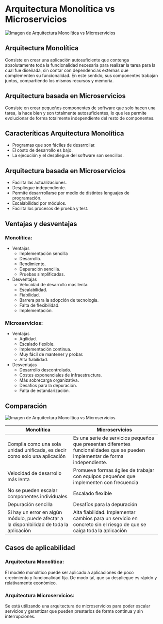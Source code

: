 # Arquitectura Monolítica vs Microservicios
![Imagen de Arquitectura Monolítica vs Microservicios](https://www.ilimit.com/wp-content/uploads/2020/09/Monolith-vs-Microservices-1024x568.png)

## Arquitectura Monolítica
Consiste en crear una aplicación autosuficiente que contenga absolutamente toda la funcionalidad necesaria para realizar la tarea para la cual fue diseñada, sin contar con dependencias externas que complementen su funcionalidad. En este sentido, sus componentes trabajan juntos, compartiendo los mismos recursos y memoria.
## Arquitectura basada en Microservicios
Consiste en crear pequeños componentes de software que solo hacen una tarea, la hace bien y son totalmente autosuficientes, lo que les permite evolucionar de forma totalmente independiente del resto de componentes.

## Caracteríticas Arquitectura Monolítica
- Programas que son fáciles de desarrollar.
- El costo de desarrollo es bajo.
- La ejecución y el despliegue del software son sencillos.
## Arquitectura basada en Microservicios
- Facilita las actualizaciones.
- Despliegue independiente.
- Permite desarrrollarse por medio de distintos lenguajes de programación.
- Escalabilidad por módulos.
- Facilita los procesos de prueba y test.

## Ventajas y desventajas
### Monolítica: 
- Ventajas
  - Implementación sencilla
  - Desarrollo.
  - Rendimiento.
  - Depuración sencilla.
  - Pruebas simplificadas.
- Desventajas
  - Velocidad de desarrollo más lenta.
  - Escalabilidad.
  - Fiabilidad.
  - Barrera para la adopción de tecnología.
  - Falta de flexibilidad.
  - Implementación.

### Microservicios: 
- Ventajas
  - Agilidad.
  - Escalado flexible.
  - Implementación continua.
  - Muy fácil de mantener y probar.
  - Alta fiabilidad.
- Desventajas
  - Desarrollo descontrolado.
  - Costes exponenciales de infraestructura.
  - Más sobrecarga organizativa.
  - Desafíos para la depuración.
  - Falta de estandarización.
  
## Comparación
![Imagen de Arquitectura Monolítica vs Microservicios](https://wac-cdn.atlassian.com/dam/jcr:b2be0d53-f4b2-46d8-9a34-993048cc6225/Monolith%20Vs%20Microservice%20image.png?cdnVersion=506)

| Monolítica | Microservicios |
| ------------- | ------------- |
| Compila como una sola unidad unificada, es decir como solo una aplicación  | Es una serie de servicios pequeños que presentan diferentes funcionalidades que se pueden implementar de forma independiente.|
| Velocidad de desarrollo más lenta  |  Promueve formas ágiles de trabajar con equipos pequeños que implementen con frecuencia  |
| No se pueden escalar componentes individuales  | Escalado flexible  |
| Depuración sencilla  | Desafíos para la depuración  |
| Si hay un error en algún módulo, puede afectar a la disponibilidad de toda la aplicación  |  Alta fiabilidad. Implementar cambios para un servicio en concreto sin el riesgo de que se caiga toda la aplicación |

## Casos de aplicabilidad
### Arquitectura Monolítica: 
El modelo monolítico puede ser aplicado a aplicaciones de poco crecimiento y funcionalidad fija. De modo tal, que su despliegue es rápido y relativamente económico.
### Arquitectura Microservicios: 
Se está utilizando una arquitectura de microservicios para poder escalar servicios y garantizar que pueden prestarlos de forma continua y sin interrupciones.
